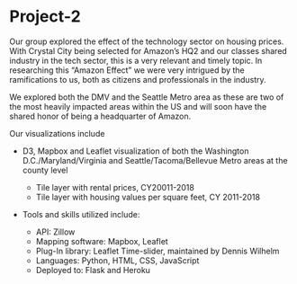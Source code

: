 # Project-2
Our group explored the effect of the technology sector on housing prices. With Crystal City being selected for Amazon’s HQ2 and our classes shared industry in the tech sector, this is a very relevant and timely topic. In researching this “Amazon Effect” we were very intrigued by the ramifications to us, both as citizens and professionals in the industry. 

We explored both the DMV and the Seattle Metro area as these are two of the most heavily impacted areas within the US and will soon have the shared honor of being a headquarter of Amazon.

Our visualizations include
 * D3, Mapbox and Leaflet visualization of both the Washington D.C./Maryland/Virginia and Seattle/Tacoma/Bellevue Metro areas at the county level
    * Tile layer with rental prices, CY20011-2018
    * Tile layer with housing values per square feet, CY 2011-2018
    
* Tools and skills utilized include:
  * API: Zillow
  * Mapping software:  Mapbox, Leaflet
  * Plug-In library: Leaflet Time-slider, maintained by Dennis Wilhelm
  * Languages: Python, HTML, CSS, JavaScript 
  * Deployed to: Flask and Heroku





 
